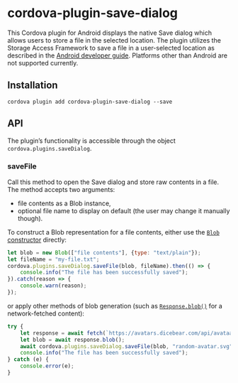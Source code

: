 # cordova-plugin-save-dialog

This Cordova plugin for Android displays the native Save dialog which allows users to store a file in the selected location. The plugin utilizes the Storage Access Framework to save a file in a user-selected location as described in the [Android developer guide](https://developer.android.com/training/data-storage/shared/documents-files#create-file). Platforms other than Android are not supported currently.

## Installation

```
cordova plugin add cordova-plugin-save-dialog --save
```

## API

The plugin’s functionality is accessible through the object `cordova.plugins.saveDialog`.

### saveFile

Call this method to open the Save dialog and store raw contents in a file. The method accepts two arguments:

* file contents as a Blob instance,
* optional file name to display on default (the user may change it manually though).

To construct a Blob representation for a file contents, either use the [`Blob` constructor](https://developer.mozilla.org/en-US/docs/Web/API/Blob/Blob) directly:

```javascript
let blob = new Blob(["file contents"], {type: "text/plain"});
let fileName = "my-file.txt";
cordova.plugins.saveDialog.saveFile(blob, fileName).then(() => {
    console.info("The file has been successfully saved");
}).catch(reason => {
    console.warn(reason);
});
```

or apply other methods of blob generation (such as [`Response.blob()`](https://developer.mozilla.org/en-US/docs/Web/API/Response/blob) for a network-fetched content):

```javascript
try {
    let response = await fetch(`https://avatars.dicebear.com/api/avataaars/${Math.random()}.svg`);
    let blob = await response.blob();
    await cordova.plugins.saveDialog.saveFile(blob, "random-avatar.svg");
    console.info("The file has been successfully saved");
} catch (e) {
    console.error(e);
}
```
